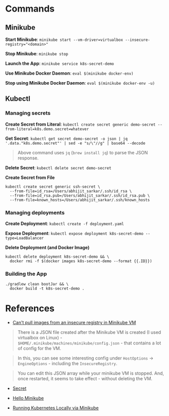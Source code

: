 # Commands

## Minikube

**Start Minikube**: `minikube start --vm-driver=virtualbox --insecure-registry="<domain>"`

**Stop Minikube**: `minikube stop`

**Launch the App**: `minikube service k8s-secret-demo`

**Use Minikube Docker Daemon**: `eval $(minikube docker-env)`

**Stop using Minikube Docker Daemon**: `eval $(minikube docker-env -u)`

## Kubectl

### Managing secrets

**Create Secret from Literal**: `kubectl create secret generic demo-secret --from-literal=k8s.demo.secret=whatever`

**Get Secret**: `kubectl get secret demo-secret -o json | jq '.data."k8s.demo.secret"' | sed -e "s/\"//g" | base64 --decode`

> Above command uses `jq` (`brew install jq`) to parse the JSON response.

**Delete Secret**: `kubectl delete secret demo-secret`

**Create Secret from File**
```
kubectl create secret generic ssh-secret \
  --from-file=id_rsa=/Users/abhijit_sarkar/.ssh/id_rsa \
  --from-file=id_rsa.pub=/Users/abhijit_sarkar/.ssh/id_rsa.pub \
  --from-file=known_hosts=/Users/abhijit_sarkar/.ssh/known_hosts
```

### Managing deployments

**Create Deployment**: `kubectl create -f deployment.yaml`

**Expose Deployment**: `kubectl expose deployment k8s-secret-demo --type=LoadBalancer`

**Delete Deployment (and Docker Image)**
```
kubectl delete deployment k8s-secret-demo && \
  docker rmi -f $(docker images k8s-secret-demo --format {{.ID}})
```

### Building the App

```
./gradlew clean bootJar && \
  docker build -t k8s-secret-demo .
```

# References

- [Can't pull images from an insecure registry in Minikube VM](https://github.com/kubernetes/minikube/issues/604)

> There is a JSON file created after the Minikube VM is created (I used virtualbox on Linux) -
  `$HOME/.minikube/machines/minikube/config.json` - that contains a lot of config for the VM.

> In this, you can see some interesting config under `HostOptions` -> `EngineOptions` - including the `InsecureRegistry`.

> You can edit this JSON array while your minikube VM is stopped. And, once restarted, it seems to take effect - without deleting the VM.

- [Secret](https://kubernetes.io/docs/concepts/configuration/secret/)

- [Hello Minikube](https://kubernetes.io/docs/tutorials/stateless-application/hello-minikube/)

- [Running Kubernetes Locally via Minikube](https://kubernetes.io/docs/getting-started-guides/minikube/)
